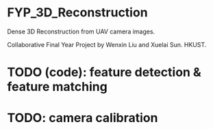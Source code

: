# FYP_3D_Reconstruction

Dense 3D Reconstruction from UAV camera images.

Collaborative Final Year Project by Wenxin Liu and Xuelai Sun. HKUST.

# TODO (code): feature detection & feature matching
# TODO: camera calibration
